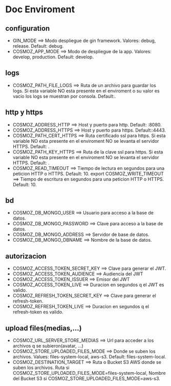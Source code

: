 # Doc Enviroment

## configuration
- GIN_MODE ==> Modo despliegue de gin framework. Valores: debug, release. Default: debug.
- COSMOZ_APP_MODE ==> Modo de despliegue de la app. Valores: develop, production. Default: develop.

## logs
- COSMOZ_PATH_FILE_LOGS ==> Ruta de un archivo para guardar los logs. Si esta variable NO esta presente en el enviroment o su valor es vacio los logs se muestran por consola. Default:.

## http y https
- COSMOZ_ADDRESS_HTTP ==> Host y puerto para http. Default: :8080.
- COSMOZ_ADDRESS_HTTPS ==> Host y puerto para https. Default::4443.
- COSMOZ_PATH_CERT_HTTPS ==> Ruta certificado ssl para https. Si esta variable NO esta presente en el enviroment NO se levanta el servidor HTTPS. Default: .
- COSMOZ_PATH_KEY_HTTPS ==> Ruta de la clave ssl para https. Si esta variable NO esta presente en el enviroment NO se levanta el servidor HTTPS. Default: .
- COSMOZ_READ_TIMEOUT ==> Tiempo de lectura en segundos para una peticion HTTP o HTTPS. Default: 10.
export COSMOZ_WRITE_TIMEOUT ==> Tiempo de escritura en segundos para una peticion HTTP o HTTPS. Default: 10.

## bd
- COSMOZ_DB_MONGO_USER ==> Usuario para acceso a la base de datos.
- COSMOZ_DB_MONGO_PASSWORD ==> Clave para acceso a la base de datos.
- COSMOZ_DB_MONGO_ADDRESS  ==> Servidor de base de datos.
- COSMOZ_DB_MONGO_DBNAME  ==> Nombre de la base de datos.

## autorizacion
- COSMOZ_ACCESS_TOKEN_SECRET_KEY ==> Clave para generar el JWT.
- COSMOZ_ACCESS_TOKEN_AUDIENCE ==> Audiencia del JWT
- COSMOZ_ACCESS_TOKEN_ISSUER ==> Emisor del JWT
- COSMOZ_ACCESS_TOKEN_LIVE ==> Duracion en segundos q el JWT es valido.
- COSMOZ_REFRESH_TOKEN_SECRET_KEY ==> Clave para generar el refresh-token.
- COSMOZ_REFRESH_TOKEN_LIVE ==> Duracion en segundos q el refresh-token es valido.

## upload files(medias,...)
- COSMOZ_URL_SERVER_STORE_MEDIAS ==> Url para acceder a los archivos q se subieron(avatar, ...)
- COSMOZ_STORE_UPLOADED_FILES_MODE ==> Donde se suben los archivos. Values:  files-system-local, aws-s3. Default: files-system-local.
- COSMOZ_DESTINATION_TARGET ==> Ruta o Bucket S3 AWS donde se suben los archivos. Ruta si COSMOZ_STORE_UPLOADED_FILES_MODE=files-system-local, Nombre del Bucket S3 si COSMOZ_STORE_UPLOADED_FILES_MODE=aws-s3.